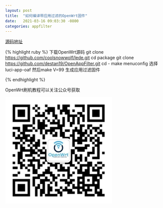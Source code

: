 ```yaml
---
layout: post
title:  "如何编译带应用过滤的OpenWrt固件"
date:   2021-03-16 09:03:30 -0800
categories: appfilter
---
```


[源码地址](https://github.com/destan19/OpenAppFilter)

{% highlight ruby %}
下载OpenWrt源码
git clone https://github.com/coolsnowwolf/lede.git
cd package
git clone https://github.com/destan19/OpenAppFilter.git
cd -
make menuconfig
选择luci-app-oaf
然后make V=99 生成应用过滤固件

{% endhighlight %}


OpenWrt刷机教程可以关注公众号获取

![](/assets/img/qrcode-openwrt.jpg)